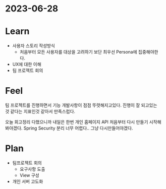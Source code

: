 # 2023-06-28

# Learn

- 사용자 스토리 작성방식
	- 처음부터 모든 사용자를 대상을 고려하기 보단 최우선 Persona에 집중해야한다.
- UX에 대한 이해
- 팀 프로젝트 회의

# Feel

팀 프로젝트를 진행하면서 기능 개발사항이 점점 뚜렷해지고있다.
진행이 잘 되고있는 것 같다는 지표인것 같아서 만족스럽다.

오늘 회고정리 다했으니까 내일은 한번 개인 홈페이지 API 처음부터 다시 만들기 시작해봐야겠다.
Spring Security 분리 너무 어렵다.. 그냥 다시만들어야겠다.

# Plan

- 팀프로젝트 회의
	- 요구사항 도출
	- View 구성
- 개인 서버 고도화